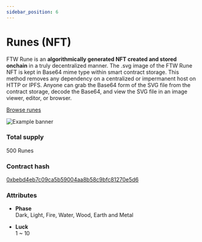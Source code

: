 ```yaml
---
sidebar_position: 6
---
```


# Runes (NFT)

FTW Rune is an **algorithmically generated NFT created and stored onchain** in a truly decentralized manner. The .svg image of the FTW Rune NFT is kept in Base64 mime type within smart contract storage. This method removes any dependency on a centralized or impermanent host on HTTP or IPFS. Anyone can grab the Base64 form of the SVG file from the contract storage, decode the Base64, and view the SVG file in an image viewer, editor, or browser.

[Browse runes](https://n3nft.mercurialapps.com/ftwrunes)

![Example banner](/img/runes/1.png)

### Total supply

500 Runes

### Contract hash

[0xbebd4eb7c09ca5b59004aa8b58c9bfc81270e5d6](https://explorer.onegate.space/contractinfo/0xbebd4eb7c09ca5b59004aa8b58c9bfc81270e5d6)

### Attributes

- **Phase**<br/>
Dark, Light, Fire, Water, Wood, Earth and Metal

- **Luck**<br/>
1 ~ 10


